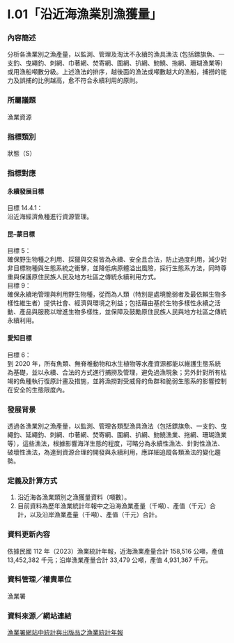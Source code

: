 # I.01「沿近海漁業別漁獲量」

<script type="text/javascript" src="http://cdn.mathjax.org/mathjax/latest/MathJax.js?config=TeX-AMS-MML_HTMLorMML"></script>

### 內容簡述
分析各漁業別之漁產量，以監測、管理及淘汰不永續的漁具漁法 (包括鏢旗魚、一支釣、曳繩釣、刺網、巾著網、焚寄網、圍網、扒網、魩鱙、拖網、珊瑚漁業等) 或用漁船噸數分級。上述漁法的排序，越後面的漁法或噸數越大的漁船，捕撈的能力及誤捕的比例越高，愈不符合永續利用的原則。

### 所屬議題
漁業資源
### 指標類別
狀態（S）
### 指標對應
#### 永續發展目標
目標 14.4.1：<br>
沿近海經濟魚種進行資源管理。
#### 昆–蒙目標
目標 5： <br>
確保野生物種之利用、採獵與交易皆為永續、安全且合法，防止過度利用，減少對非目標物種與生態系統之衝擊，並降低病原體溢出風險，採行生態系方法，同時尊重與保護原住民族人民及地方社區之傳統永續利用方式。<br>
目標 9： <br>
確保永續地管理與利用野生物種，從而為人類（特別是處境脆弱者及最依賴生物多樣性維生者）提供社會、經濟與環境之利益；包括藉由基於生物多樣性永續之活動、產品與服務以增進生物多樣性，並保障及鼓勵原住民族人民與地方社區之傳統永續利用。<br>
#### 愛知目標
目標 6：<br>
到 2020 年，所有魚類、無脊椎動物和水生植物等水產資源都能以維護生態系統為基礎，並以永續、合法的方式進行捕撈及管理，避免過漁現象；另外針對所有枯竭的魚種執行復原計畫及措施，並將漁撈對受威脅的魚群和脆弱生態系的影響控制在安全的生態限度內。
### 發展背景
透過各漁業別之漁產量，以監測、管理各類型漁具漁法（包括鏢旗魚、一支釣、曳繩釣、延繩釣、刺網、巾著網、焚寄網、圍網、扒網、魩鱙漁業、拖網、珊瑚漁業等），這些漁法，根據影響海洋生態的程度，可略分為永續性漁法、針對性漁法、破壞性漁法，為達到資源合理的開發與永續利用，應詳細追蹤各類漁法的變化趨勢。
### 定義及計算方式
1. 沿近海各漁業類別之漁獲量資料（噸數）。
2. 目前資料為歷年漁業統計年報中之沿海漁業產量（千噸）、產值（千元）合計，以及沿岸漁業產量（千噸）、產值（千元）合計。
### 資料更新內容
依據民國 112 年（2023）漁業統計年報，近海漁業產量合計 158,516 公噸，產值 13,452,382 千元；沿岸漁業產量合計 33,479 公噸，產值 4,931,367 千元。
### 資料管理／權責單位
漁業署
### 資料來源／網站連結
[漁業署網站中統計與出版品之漁業統計年報](https://www.fa.gov.tw/cht/PublicationsFishYear/index.aspx)

